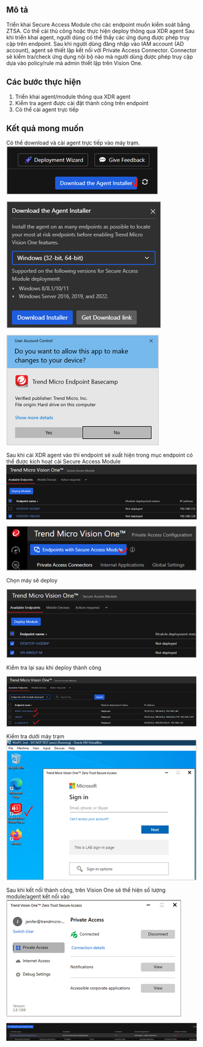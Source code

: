 ## Mô tả
Triển khai Secure Access Module cho các endpoint muốn kiểm soát bằng ZTSA. Có thể cài thủ công hoặc thực hiện deploy thông qua XDR agent
Sau khi triển khai agent, người dùng có thể thấy các ứng dụng được phép truy cập trên endpoint. Sau khi người dùng đăng nhập vào IAM account (AD account), agent sẽ thiết lập kết nối với Private Access Connector. Connector sẽ kiểm tra/check ứng dụng nội bộ nào mà người dùng được phép truy cập dựa vào policy/rule mà admin thiết lập trên Vision One.

## Các bước thực hiện
1.	Triển khai agent/module thông qua XDR agent
2.	Kiểm tra agent được cài đặt thành công trên endpoint
3.	Có thể cài agent trực tiếp

## Kết quả mong muốn
Có thể download và cài agent trực tiếp vào máy trạm.  
![alt text](Image/image.png)

![alt text](Image/image-1.png)

![alt text](Image/image-2.png)

Sau khi cài XDR agent vào thì endpoint sẽ xuất hiện trong mục endpoint có thể được kích hoạt cài Secure Access Module  
![alt text](Image/image-3.png)  

![alt text](Image/image-4.png)

Chọn máy sẽ deploy

![alt text](Image/image-5.png)

Kiểm tra lại sau khi deploy thành công

![alt text](Image/image-6.png)

Kiểm tra dưới máy trạm  
![alt text](Image/image-7.png)

Sau khi kết nối thành công, trên Vision One sẽ thể hiện số lượng module/agent kết nối vào  
![alt text](Image/image-8.png)

![alt text](Image/image-9.png)